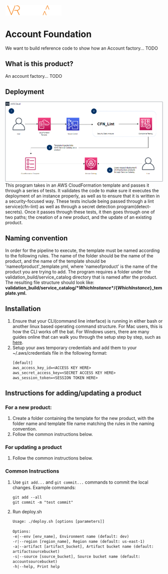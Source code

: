 ![VRLogo](src/Images/vr-logo.png)
# **Account Foundation**
We want to build reference code to show how an Account factory... TODO

## **What is this product?**
An account factory... TODO

## **Deployment**
![SolutionImage](src/Images/Flowchart.png)
This program takes in an AWS CloudFormation template and passes it through a series of tests. It validates the code to make sure it executes the deployment of an instance properly, as well as to ensure that it is written in a security-focused way. These tests include being passed through a lint service(cfn-lint) as well as through a secret detection program(detect-secrets). Once it passes through these tests, it then goes through one of two paths; the creation of a new product, and the update of an existing product.

## **Naming convention**
In order for the pipeline to execute, the template must be named according to the following rules. The name of the folder should be the name of the product, and the name of the template should be 'nameofproduct'_template.yml, where 'nameofproduct' is the name of the product you are trying to add. The program requires a folder under the validation_build/service_catalog directory that is named after the product.  The resulting file structure should look like:  
**validation_build/service_catalog/${*WhichInstance*}/${*WhichInstance*}_template.yml.**

## **Installation** ##
1. Ensure that your CLI(command line interface) is running in either bash or another linux based operating command structure. For Mac users, this is how the CLI works off the bat. For Windows users, there are many guides online that can walk you through the setup step by step, such as [here](https://www.howtogeek.com/249966/how-to-install-and-use-the-linux-bash-shell-on-windows-10/).
2. Setup your aws temporary credentials and add them to your ~/.aws/credentials file in the following format:
   ```
   [default]
   aws_access_key_id=<ACCESS KEY HERE>
   aws_secret_access_key=<SECRET ACCESS KEY HERE>
   aws_session_token=<SESSION TOKEN HERE>

## **Instructions for adding/updating a product**

### For a new product:
1. Create a folder containing the template for the new product, with the folder name and template file name matching the rules in the naming convention. 
2. Follow the common instructions below.

### For updating a product
1. Follow the common instructions below.

### Common Instructions

1. Use `git add...` and `git commit...` commands to commit the local changes.  Example commands:
   ```
   git add --all
   git commit -m "test commit"

2. Run deploy.sh

    ```
    Usage: ./deploy.sh [options [parameters]]

    Options:
    -e|--env [env_name], Environment name (default: dev)
    -r|--region [region_name], Region name (default: us-east-1)
    -a|--artifact [artifact_bucket], Artifact bucket name (default: artifactsourcebucket)
    -s|--source [source_bucket], Source bucket name (default: accountsourcebucket)
    -h|--help, Print help
